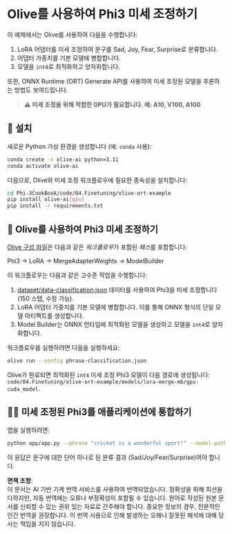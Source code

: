 # Olive를 사용하여 Phi3 미세 조정하기

이 예제에서는 Olive를 사용하여 다음을 수행합니다:

1. LoRA 어댑터를 미세 조정하여 문구를 Sad, Joy, Fear, Surprise로 분류합니다.
2. 어댑터 가중치를 기본 모델에 병합합니다.
3. 모델을 `int4`로 최적화하고 양자화합니다.

또한, ONNX Runtime (ORT) Generate API를 사용하여 미세 조정된 모델을 추론하는 방법도 보여드립니다.

> **⚠️ 미세 조정을 위해 적합한 GPU가 필요합니다. 예: A10, V100, A100**

## 💾 설치

새로운 Python 가상 환경을 생성합니다 (예: `conda` 사용):

```bash
conda create -n olive-ai python=3.11
conda activate olive-ai
```

다음으로, Olive와 미세 조정 워크플로우에 필요한 종속성을 설치합니다:

```bash
cd Phi-3CookBook/code/04.Finetuning/olive-ort-example
pip install olive-ai[gpu]
pip install -r requirements.txt
```

## 🧪 Olive를 사용하여 Phi3 미세 조정하기

[Olive 구성 파일](../../../../../code/04.Finetuning/olive-ort-example/phrase-classification.json)은 다음과 같은 *워크플로우*가 포함된 *패스*를 포함합니다:

Phi3 -> LoRA -> MergeAdapterWeights -> ModelBuilder

이 워크플로우는 다음과 같은 고수준 작업을 수행합니다:

1. [dataset/data-classification.json](../../../../../code/04.Finetuning/olive-ort-example/dataset/dataset-classification.json) 데이터를 사용하여 Phi3을 미세 조정합니다 (150 스텝, 수정 가능).
2. LoRA 어댑터 가중치를 기본 모델에 병합합니다. 이를 통해 ONNX 형식의 단일 모델 아티팩트를 생성합니다.
3. Model Builder는 ONNX 런타임에 최적화된 모델을 생성하고 모델을 `int4`로 양자화합니다.

워크플로우를 실행하려면 다음을 실행하세요:

```bash
olive run --config phrase-classification.json
```

Olive가 완료되면 최적화된 `int4` 미세 조정 Phi3 모델이 다음 경로에 생성됩니다: `code/04.Finetuning/olive-ort-example/models/lora-merge-mb/gpu-cuda_model`.

## 🧑‍💻 미세 조정된 Phi3를 애플리케이션에 통합하기

앱을 실행하려면:

```bash
python app/app.py --phrase "cricket is a wonderful sport!" --model-path models/lora-merge-mb/gpu-cuda_model
```

이 응답은 문구에 대한 단어 하나로 된 분류 결과 (Sad/Joy/Fear/Surprise)여야 합니다.

**면책 조항**:  
이 문서는 AI 기반 기계 번역 서비스를 사용하여 번역되었습니다. 정확성을 위해 최선을 다하지만, 자동 번역에는 오류나 부정확성이 포함될 수 있습니다. 원어로 작성된 원본 문서를 신뢰할 수 있는 권위 있는 자료로 간주해야 합니다. 중요한 정보의 경우, 전문적인 인간 번역을 권장합니다. 이 번역 사용으로 인해 발생하는 오해나 잘못된 해석에 대해 당사는 책임을 지지 않습니다.